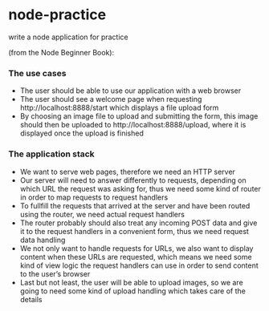 # node-practice
write a node application for practice

(from the Node Beginner Book):

### The use cases
* The user should be able to use our application with a web browser
* The user should see a welcome page when requesting http://localhost:8888/start which displays a file upload form
* By choosing an image file to upload and submitting the form, this image should then be uploaded to http://localhost:8888/upload, where it is displayed once the upload is finished

### The application stack
* We want to serve web pages, therefore we need an HTTP server
* Our server will need to answer differently to requests, depending on which URL the request was asking for, thus we need some kind of router in order to map requests to request handlers
* To fullfill the requests that arrived at the server and have been routed using the router, we need actual request handlers
* The router probably should also treat any incoming POST data and give it to the request handlers in a convenient form, thus we need request data handling
* We not only want to handle requests for URLs, we also want to display content when these URLs are requested, which means we need some kind of view logic the request handlers can use in order to send content to the user’s browser
* Last but not least, the user will be able to upload images, so we are going to need some kind of upload handling which takes care of the details